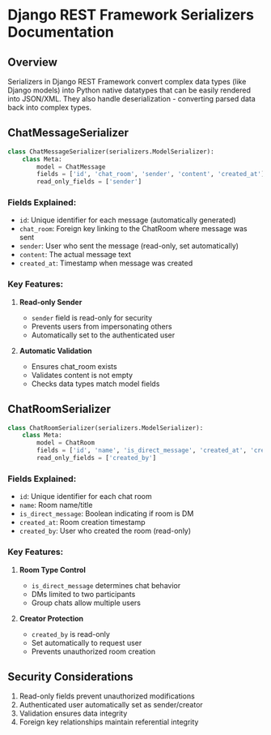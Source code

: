 # Django REST Framework Serializers Documentation

## Overview
Serializers in Django REST Framework convert complex data types (like Django models) into Python native datatypes that can be easily rendered into JSON/XML. They also handle deserialization - converting parsed data back into complex types.

## ChatMessageSerializer

```python
class ChatMessageSerializer(serializers.ModelSerializer):
    class Meta:
        model = ChatMessage
        fields = ['id', 'chat_room', 'sender', 'content', 'created_at']
        read_only_fields = ['sender']
```

### Fields Explained:
- `id`: Unique identifier for each message (automatically generated)
- `chat_room`: Foreign key linking to the ChatRoom where message was sent
- `sender`: User who sent the message (read-only, set automatically)
- `content`: The actual message text
- `created_at`: Timestamp when message was created

### Key Features:
1. **Read-only Sender**
   - `sender` field is read-only for security
   - Prevents users from impersonating others
   - Automatically set to the authenticated user

2. **Automatic Validation**
   - Ensures chat_room exists
   - Validates content is not empty
   - Checks data types match model fields

## ChatRoomSerializer

```python
class ChatRoomSerializer(serializers.ModelSerializer):
    class Meta:
        model = ChatRoom
        fields = ['id', 'name', 'is_direct_message', 'created_at', 'created_by']
        read_only_fields = ['created_by']
```

### Fields Explained:
- `id`: Unique identifier for each chat room
- `name`: Room name/title
- `is_direct_message`: Boolean indicating if room is DM
- `created_at`: Room creation timestamp
- `created_by`: User who created the room (read-only)

### Key Features:
1. **Room Type Control**
   - `is_direct_message` determines chat behavior
   - DMs limited to two participants
   - Group chats allow multiple users

2. **Creator Protection**
   - `created_by` is read-only
   - Set automatically to request user
   - Prevents unauthorized room creation

## Security Considerations
1. Read-only fields prevent unauthorized modifications
2. Authenticated user automatically set as sender/creator
3. Validation ensures data integrity
4. Foreign key relationships maintain referential integrity